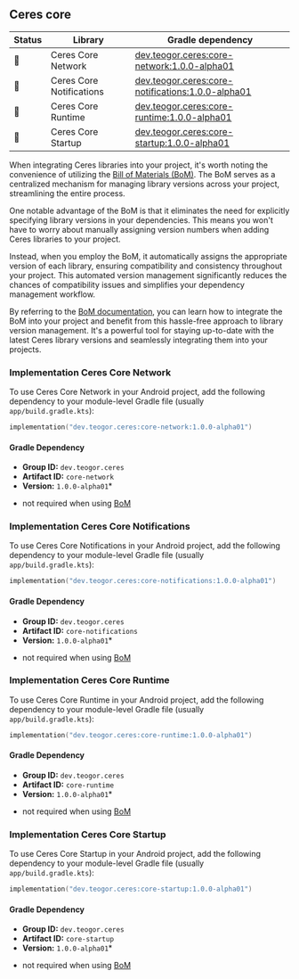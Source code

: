 ## Ceres core

| Status | Library | Gradle dependency |
| ------ | ------- | ----------------- |
| 🧪 | Ceres Core Network | [dev.teogor.ceres:core-network:1.0.0-alpha01](#implementation-ceres-core-network) |
| 🧪 | Ceres Core Notifications | [dev.teogor.ceres:core-notifications:1.0.0-alpha01](#implementation-ceres-core-notifications) |
| 🧪 | Ceres Core Runtime | [dev.teogor.ceres:core-runtime:1.0.0-alpha01](#implementation-ceres-core-runtime) |
| 🧪 | Ceres Core Startup | [dev.teogor.ceres:core-startup:1.0.0-alpha01](#implementation-ceres-core-startup) |

When integrating Ceres libraries into your project, it's worth noting the convenience of utilizing the [Bill of Materials (BoM)](/docs/bom/versions.md). The BoM serves as a centralized mechanism for managing library versions across your project, streamlining the entire process.

One notable advantage of the BoM is that it eliminates the need for explicitly specifying library versions in your dependencies. This means you won't have to worry about manually assigning version numbers when adding Ceres libraries to your project.

Instead, when you employ the BoM, it automatically assigns the appropriate version of each library, ensuring compatibility and consistency throughout your project. This automated version management significantly reduces the chances of compatibility issues and simplifies your dependency management workflow.

By referring to the [BoM documentation](/docs/bom/versions.md), you can learn how to integrate the BoM into your project and benefit from this hassle-free approach to library version management. It's a powerful tool for staying up-to-date with the latest Ceres library versions and seamlessly integrating them into your projects.


### Implementation Ceres Core Network

To use Ceres Core Network in your Android project, add the following dependency to your module-level Gradle file (usually `app/build.gradle.kts`):

```kotlin
implementation("dev.teogor.ceres:core-network:1.0.0-alpha01")
```

#### Gradle Dependency

- **Group ID:** `dev.teogor.ceres`
- **Artifact ID:** `core-network`
- **Version:** `1.0.0-alpha01`*

* not required when using [BoM](/docs/bom/versions.md)

### Implementation Ceres Core Notifications

To use Ceres Core Notifications in your Android project, add the following dependency to your module-level Gradle file (usually `app/build.gradle.kts`):

```kotlin
implementation("dev.teogor.ceres:core-notifications:1.0.0-alpha01")
```

#### Gradle Dependency

- **Group ID:** `dev.teogor.ceres`
- **Artifact ID:** `core-notifications`
- **Version:** `1.0.0-alpha01`*

* not required when using [BoM](/docs/bom/versions.md)

### Implementation Ceres Core Runtime

To use Ceres Core Runtime in your Android project, add the following dependency to your module-level Gradle file (usually `app/build.gradle.kts`):

```kotlin
implementation("dev.teogor.ceres:core-runtime:1.0.0-alpha01")
```

#### Gradle Dependency

- **Group ID:** `dev.teogor.ceres`
- **Artifact ID:** `core-runtime`
- **Version:** `1.0.0-alpha01`*

* not required when using [BoM](/docs/bom/versions.md)

### Implementation Ceres Core Startup

To use Ceres Core Startup in your Android project, add the following dependency to your module-level Gradle file (usually `app/build.gradle.kts`):

```kotlin
implementation("dev.teogor.ceres:core-startup:1.0.0-alpha01")
```

#### Gradle Dependency

- **Group ID:** `dev.teogor.ceres`
- **Artifact ID:** `core-startup`
- **Version:** `1.0.0-alpha01`*

* not required when using [BoM](/docs/bom/versions.md)


